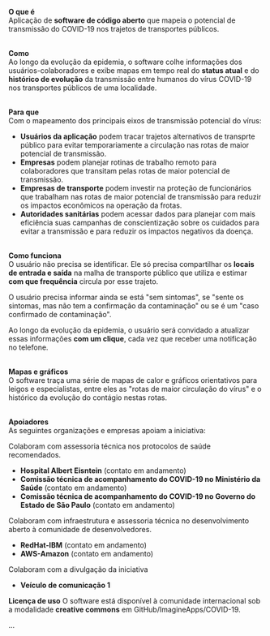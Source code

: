 **O que é** <br>
Aplicação de **software de código aberto** que mapeia o potencial de transmissão do COVID-19 nos trajetos de transportes públicos. <br><br> 

**Como**  <br>
Ao longo da evolução da epidemia, o software colhe informações dos usuários-colaboradores e exibe mapas em tempo real do **status atual** e do **histórico de evolução** da transmissão entre humanos do vírus COVID-19 nos transportes públicos de uma localidade. <br><br> 

**Para que** <br>
Com o mapeamento dos principais eixos de transmissão potencial do vírus: 
  - **Usuários da aplicação** podem tracar trajetos alternativos de transprte público para evitar temporariamente a circulação nas rotas de maior potencial de transmissão.
  - **Empresas** podem planejar rotinas de trabalho remoto para colaboradores que transitam pelas rotas de maior potencial de transmissão. 
  - **Empresas de transporte** podem investir na proteção de funcionários que trabalham nas rotas de maior potencial de transmissão para reduzir os impactos econômicos na operação da frotas.
  - **Autoridades sanitárias** podem acessar dados para planejar com mais eficiência suas campanhas de conscientização sobre os cuidados para evitar a transmissão e para reduzir os impactos negativos da doença. <br><br>

**Como funciona**  <br>
O usuário não precisa se identificar. Ele só precisa compartilhar os **locais de entrada e saída** na malha de transporte público que utiliza e estimar **com que frequência** circula por esse trajeto. <br>

O usuário precisa informar ainda se está "sem sintomas", se "sente os sintomas, mas não tem a confirmação da contaminação" ou se é um "caso confirmado de contaminação". <br>

Ao longo da evolução da epidemia, o usuário será convidado a atualizar essas informações **com um clique**, cada vez que receber uma notificação no telefone. <br><br>

**Mapas e gráficos**  <br>
O software traça uma série de mapas de calor e gráficos orientativos para leigos e especialistas, entre eles as "rotas de maior circulação do vírus" e o histórico da evolução do contágio nestas rotas. 
<br><br>

**Apoiadores**  <br>
As seguintes organizações e empresas apoiam a iniciativa:

Colaboram com assessoria técnica nos protocolos de saúde recomendados. <br>
  - **Hospital Albert Eisntein** (contato em andamento) 
  - **Comissão técnica de acompanhamento do COVID-19 no Ministério da Saúde** (contato em andamento) <br>
  - **Comissão técnica de acompanhamento do COVID-19 no Governo do Estado de São Paulo** (contato em andamento) <br>

Colaboram com infraestrutura e assessoria técnica no desenvolvimento aberto à comunidade de desenvolvedores.
  - **RedHat-IBM** (contato em andamento) <br>
  - **AWS-Amazon** (contato em andamento) <br>

Colaboram com a divulgação da iniciativa <br>
  - **Veículo de comunicação 1** <br>

**Licença de uso**
O software está disponível à comunidade internacional sob a modalidade **creative commons** em GitHub/ImagineApps/COVID-19. 

...
